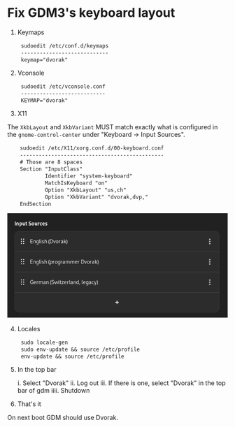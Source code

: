 # Fix GDM3's keyboard layout

1. Keymaps

		sudoedit /etc/conf.d/keymaps
		---------------------------- 
		keymap="dvorak"

2. Vconsole

		sudoedit /etc/vconsole.conf
		---------------------------
		KEYMAP="dvorak"

3. X11

The `XkbLayout` and `XkbVariant` MUST match exactly what is configured in the
`gnome-control-center` under "Keyboard -> Input Sources".

		sudoedit /etc/X11/xorg.conf.d/00-keyboard.conf
		----------------------------------------------
		# Those are 8 spaces
		Section "InputClass"
		        Identifier "system-keyboard"
		        MatchIsKeyboard "on"
		        Option "XkbLayout" "us,ch"
		        Option "XkbVariant" "dvorak,dvp,"
		EndSection

![Gnome Control Center showing my configured input sources](input_sources.png "Input Sources")

4. Locales

		sudo locale-gen
		sudo env-update && source /etc/profile
		env-update && source /etc/profile

5. In the top bar

	i. Select "Dvorak"
	ii. Log out
	iii. If there is one, select "Dvorak" in the top bar of gdm
	iiii. Shutdown

6. That's it

On next boot GDM should use Dvorak.
